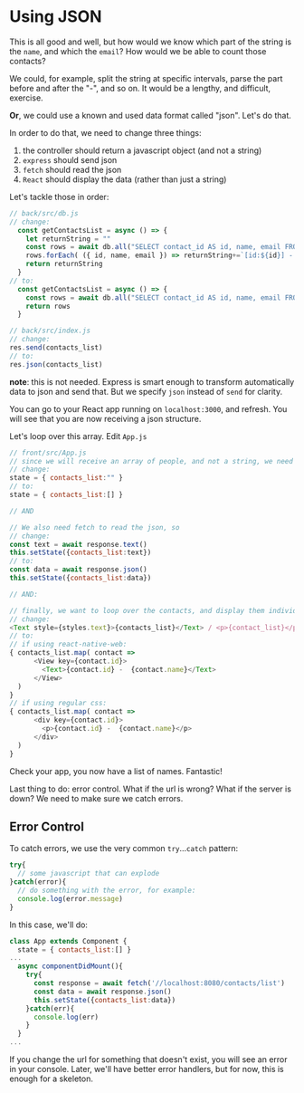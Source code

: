 # Using JSON

This is all good and well, but how would we know which part of the string is the `name`, and which the `email`? How would we be able to count those contacts?

We could, for example, split the string at specific intervals, parse the part before and after the "-", and so on. It would be a lengthy, and difficult, exercise.

**Or**, we could use a known and used data format called "json". Let's do that.

In order to do that, we need to change three things:

1. the controller should return a javascript object (and not a string)
2. `express` should send json
3. `fetch` should read the json
4. `React` should display the data (rather than just a string)

Let's tackle those in order:

```js
// back/src/db.js
// change:
  const getContactsList = async () => {
    let returnString = ""
    const rows = await db.all("SELECT contact_id AS id, name, email FROM contacts")
    rows.forEach( ({ id, name, email }) => returnString+=`[id:${id}] - ${name} - ${email}` )
    return returnString
  }
// to:
  const getContactsList = async () => {
    const rows = await db.all("SELECT contact_id AS id, name, email FROM contacts")
    return rows
  }
```

```js
// back/src/index.js
// change:
res.send(contacts_list)
// to:
res.json(contacts_list)
```

**note**: this is not needed. Express is smart enough to transform automatically data to json and send that. But we specify `json` instead of `send` for clarity.

You can go to your React app running on `localhost:3000`, and refresh. You will see that you are now receiving a json structure.

Let's loop over this array. Edit `App.js`

```js
// front/src/App.js
// since we will receive an array of people, and not a string, we need to
// change:
state = { contacts_list:"" }
// to:
state = { contacts_list:[] }

// AND

// We also need fetch to read the json, so
// change:
const text = await response.text()
this.setState({contacts_list:text})
// to:
const data = await response.json()
this.setState({contacts_list:data})

// AND:

// finally, we want to loop over the contacts, and display them individually, so
// change:
<Text style={styles.text}>{contacts_list}</Text> / <p>{contact_list}</p>
// to:
// if using react-native-web:
{ contacts_list.map( contact => 
      <View key={contact.id}>
        <Text>{contact.id} -  {contact.name}</Text>
      </View>
  )
}
// if using regular css:
{ contacts_list.map( contact => 
      <div key={contact.id}>
        <p>{contact.id} -  {contact.name}</p>
      </div>
  )
}
```

Check your app, you now have a list of names. Fantastic!

Last thing to do: error control. What if the url is wrong? What if the server is down? We need to make sure we catch errors.

## Error Control

To catch errors, we use the very common `try`...`catch` pattern:

```js
try{
  // some javascript that can explode
}catch(error){
  // do something with the error, for example:
  console.log(error.message)
}
```

In this case, we'll do:

```js
class App extends Component {
  state = { contacts_list:[] }
...
  async componentDidMount(){
    try{
      const response = await fetch('//localhost:8080/contacts/list')
      const data = await response.json()
      this.setState({contacts_list:data})
    }catch(err){
      console.log(err)
    }
  }
...
```

If you change the url for something that doesn't exist, you will see an error in your console. Later, we'll have better error handlers, but for now, this is enough for a skeleton.
